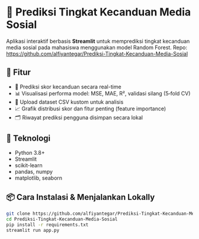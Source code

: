 # 📱 Prediksi Tingkat Kecanduan Media Sosial

Aplikasi interaktif berbasis **Streamlit** untuk memprediksi tingkat kecanduan media sosial pada mahasiswa menggunakan model Random Forest. Repo: https://github.com/alfiyantegar/Prediksi-Tingkat-Kecanduan-Media-Sosial

## 🚀 Fitur

- 🔮 Prediksi skor kecanduan secara real-time
- 📊 Visualisasi performa model: MSE, MAE, R², validasi silang (5‑fold CV)
- 💾 Upload dataset CSV kustom untuk analisis
- 📈 Grafik distribusi skor dan fitur penting (feature importance)
- 🗂️ Riwayat prediksi pengguna disimpan secara lokal

## 🧪 Teknologi

- Python 3.8+
- Streamlit
- scikit-learn
- pandas, numpy
- matplotlib, seaborn

## 📦 Cara Instalasi & Menjalankan Lokally

```bash
git clone https://github.com/alfiyantegar/Prediksi-Tingkat-Kecanduan-Media-Sosial.git
cd Prediksi-Tingkat-Kecanduan-Media-Sosial
pip install -r requirements.txt
streamlit run app.py
```
